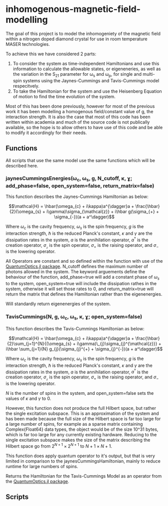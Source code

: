 # inhomogenous-magnetic-field-modelling

The goal of this project is to model the inhomogeniety of the magnetic field within a nitrogen doped diamond crystal for use in room temperature MASER technologies. 

To achieve this we have considered 2 parts: 
1. To consider the system as time-independent Hamiltonians and use this information to calculate the allowable states, or eigeneneries, as well as the variation in the S<sub>21</sub> parameter for &#969;<sub>s</sub> and &#969;<sub>p</sub>, for single and multi-spin systems using the Jaynes-Cummings and Tavis-Cummings model respecitvely.
2. To take the Hamiltonian for the system and use the Heisenberg Equation of motion to find the time evolution of the system.

Most of this has been done previously, however for most of the previous work it has been modelling a homogenous field/constant value of g, the interaction strength. It is also the case that most of this code has been written within academia and much of the source code is not publically available, so the hope is to allow others to have use of this code and be able to modify it accordingly for their needs.

## Functions
All scripts that use the same model use the same functions which will be described here.

### jaynesCummingsEnergies(&#969;<sub>c</sub>, &#969;<sub>s</sub>, g, N_cutoff, &#954;, &#611;; add_phase=false, open_system=false, return_matrix=false)
This function describes the Jaynes-Cummings Hamiltonian as below:

$$\mathcal{H} = \hbar(\omega_{c} + i\kappa)a^{\dagger}a + \frac{\hbar}{2}(\omega_{s} + i\gamma)\sigma_{\mathcal{z}} + i\hbar g(\sigma_{+} + \sigma_{-})(a + a^\dagger)$$

Where $\omega_c$ is the cavity frequency, $\omega_s$ is the spin frequency, $g$ is the interaction strength, $\hbar$ is the reduced Planck's constant, $\kappa$ and $\gamma$ are the dissipation rates in the system, $a$ is the annihilation operator, $a^\dagger$ is the creation operator, $\sigma_{\mathcal{z}}$ is the spin operator, $\sigma_{+}$ is the raising operator, and $\sigma_{-}$ is the lowering operator.

All Operators are constant and so defined within the function with use of the [QuantumOptics.jl package]. N_cutoff defines the maximum number of photons allowed in the system. The keyword arguements define the behaviour of the function, add_phase=true will add a constant phase of $\omega_s$ to the system, open_system=true will include the dissipation rathes in the system, otherwise it will set those rates to 0, and return_matrix=true will return the matrix that defines the Hamiltonian rather than the eigenenergies.

Will standardly return eigenenergies of the system.

### TavisCummings(N, g, &#969;<sub>c</sub>, &#969;<sub>s</sub>, &#954;, &#611;; open_system=false)
This function describes the Tavis-Cummings Hamiltonian as below:

$$\mathcal{H} = \hbar(\omega_{c} + i\kappa)a^{\dagger}a + \frac{\hbar}{2}\sum_{j=1}^{N}{(\omega_{s} + i\gamma)\_{j}\sigma_{j}^{\mathcal{z}}} + i\hbar \sum_{j=1}{N} g_{j}(\sigma_{j}^{+} + \sigma_{j}^{-})(a + a^\dagger)$$

Where $\omega_c$ is the cavity frequency, $\omega_s$ is the spin frequency, $g$ is the interaction strength, $\hbar$ is the reduced Planck's constant, $\kappa$ and $\gamma$ are the dissipation rates in the system, $a$ is the annihilation operator, $a^\dagger$ is the creation operator, $\sigma_{\mathcal{z}}$ is the spin operator, $\sigma_{+}$ is the raising operator, and $\sigma_{-}$ is the lowering operator.

$N$ is the number of spins in the system, and open_system=false sets the values of $\kappa$ and $\gamma$ to 0.

However, this function does not produce the full Hilbert space, but rather the single excitation subspace. This is an approximation of the system and has been made because the full size of the Hilbert space is far too large for a large number of spins, for example as a sparse matrix containing Complex{Float64} data types, the object would be of the size 10^31 bytes, which is far too large for any currently existing hardware. Reducing to the single excitation subspace makes the size of the matrix describing the Hilbert space go from $2^{N+1}\times2^{N+1}$ to $N+1\times N+1$.

This function does apply quantum operator to it's output, but that is very limited in comparison to the jaynesCummingsHamiltonian, mainly to reduce runtime for large numbers of spins.

Returns the Hamiltonian for the Tavis-Cummings Model as an operator from the [QuantumOptics.jl package].

## Scripts


[QuantumOptics.jl package]: https://qojulia.org/
